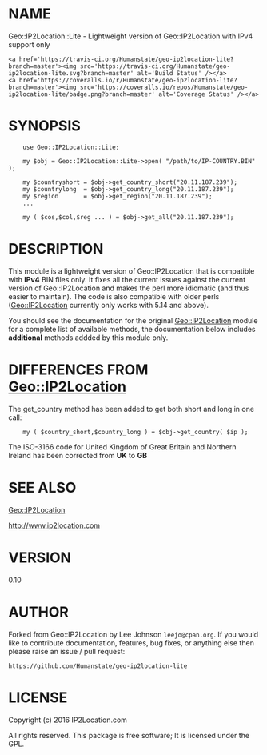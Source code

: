# NAME

Geo::IP2Location::Lite - Lightweight version of Geo::IP2Location with IPv4
support only

<div>

    <a href='https://travis-ci.org/Humanstate/geo-ip2location-lite?branch=master'><img src='https://travis-ci.org/Humanstate/geo-ip2location-lite.svg?branch=master' alt='Build Status' /></a>
    <a href='https://coveralls.io/r/Humanstate/geo-ip2location-lite?branch=master'><img src='https://coveralls.io/repos/Humanstate/geo-ip2location-lite/badge.png?branch=master' alt='Coverage Status' /></a>
</div>

# SYNOPSIS

        use Geo::IP2Location::Lite;

        my $obj = Geo::IP2Location::Lite->open( "/path/to/IP-COUNTRY.BIN" );

        my $countryshort = $obj->get_country_short("20.11.187.239");
        my $countrylong  = $obj->get_country_long("20.11.187.239");
        my $region       = $obj->get_region("20.11.187.239");
        ...

        my ( $cos,$col,$reg ... ) = $obj->get_all("20.11.187.239");

# DESCRIPTION

This module is a lightweight version of Geo::IP2Location that is compatible
with **IPv4** BIN files only. It fixes all the current issues against the
current version of Geo::IP2Location and makes the perl more idiomatic (and
thus easier to maintain). The code is also compatible with older perls
([Geo::IP2Location](https://metacpan.org/pod/Geo::IP2Location) currently only works with 5.14 and above).

You should see the documentation for the original [Geo::IP2Location](https://metacpan.org/pod/Geo::IP2Location) module
for a complete list of available methods, the documentation below includes
**additional** methods addded by this module only.

# DIFFERENCES FROM [Geo::IP2Location](https://metacpan.org/pod/Geo::IP2Location)

The get\_country method has been added to get both short and long in one call:

        my ( $country_short,$country_long ) = $obj->get_country( $ip );

The ISO-3166 code for United Kingdom of Great Britain and Northern Ireland has
been corrected from **UK** to **GB**

# SEE ALSO

[Geo::IP2Location](https://metacpan.org/pod/Geo::IP2Location)

http://www.ip2location.com

# VERSION

0.10

# AUTHOR

Forked from Geo::IP2Location by Lee Johnson `leejo@cpan.org`. If you would
like to contribute documentation, features, bug fixes, or anything else then
please raise an issue / pull request:

    https://github.com/Humanstate/geo-ip2location-lite

# LICENSE

Copyright (c) 2016 IP2Location.com

All rights reserved. This package is free software; It is licensed under the
GPL.
